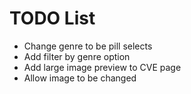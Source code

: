 # TODO List

- Change genre to be pill selects
- Add filter by genre option
- Add large image preview to CVE page
- Allow image to be changed
